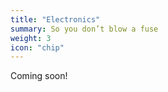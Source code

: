 ```yaml
---
title: "Electronics"
summary: So you don’t blow a fuse
weight: 3
icon: "chip"
---
```


Coming soon!

